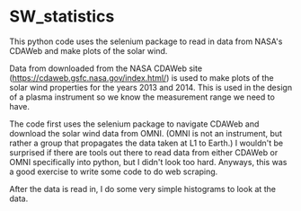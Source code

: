 # SW_statistics
This python code uses the selenium package to read in data from NASA's CDAWeb and make plots of the solar wind.

Data from downloaded from the NASA CDAWeb site (https://cdaweb.gsfc.nasa.gov/index.html/) is used to make plots of the solar wind properties for the years 2013 and 2014. This is used in the design of a plasma instrument so we know the measurement range we need to have.

The code first uses the selenium package to navigate CDAWeb and download the solar wind data from OMNI. (OMNI is not an instrument, but rather a group that propagates the data taken at L1 to Earth.) I wouldn't be surprised if there are tools out there to read data from either CDAWeb or OMNI specifically into python, but I didn't look too hard. Anyways, this was a good exercise to write some code to do web scraping.

After the data is read in, I do some very simple histograms to look at the data.
